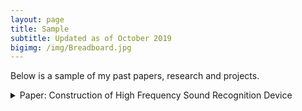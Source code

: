 ```yaml
---
layout: page
title: Sample
subtitle: Updated as of October 2019
bigimg: /img/Breadboard.jpg
---
```


Below is a sample of my past papers, research and projects.

<details>
  <summary>
    Paper: Construction of High Frequency Sound Recognition Device
  </summary>

  <iframe src="https://drive.google.com/file/d/107qDIaPzQQWidjQDopgU6uduHj7IUWi0/preview" width="850" height="600"></iframe>
</details>

